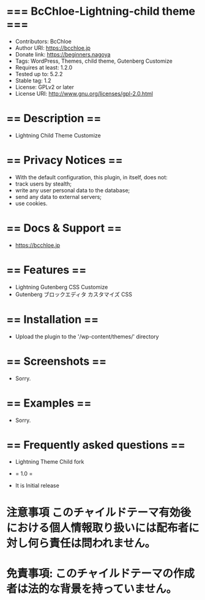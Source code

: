 # === BcChloe-Lightning-child theme ===
* Contributors: BcChloe
* Author URI: https://bcchloe.jp
* Donate link: https://beginners.nagoya
* Tags: WordPress, Themes, child theme, Gutenberg Customize
* Requires at least: 1.2.0
* Tested up to: 5.2.2
* Stable tag: 1.2
* License: GPLv2 or later
* License URI: http://www.gnu.org/licenses/gpl-2.0.html

# == Description ==
* Lightning Child Theme Customize

# == Privacy Notices ==
* With the default configuration, this plugin, in itself, does not:
* track users by stealth;
* write any user personal data to the database;
* send any data to external servers;
* use cookies.

# == Docs & Support ==
* https://bcchloe.jp

# == Features ==
* Lightning Gutenberg  CSS Customize
* Gutenberg ブロックエディタ カスタマイズ CSS

# == Installation ==
* Upload the plugin to the '/wp-content/themes/' directory

# == Screenshots ==
* Sorry.

# == Examples ==
* Sorry.

# == Frequently asked questions ==
* Lightning Theme Child fork

* = 1.0 =
* It is Initial release

# 注意事項 このチャイルドテーマ有効後における個人情報取り扱いには配布者に対し何ら責任は問われません。
# 免責事項: このチャイルドテーマの作成者は法的な背景を持っていません。
